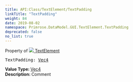 ```yaml
---
title: API:Class/TextElement/TextPadding
linkTitle: "TextPadding"
weight: 84
date: 2019-08-02
namespace: Primrose.DataModel.GUI.TextElement.TextPadding
deprecated: false
no_list: true
---
```

Property of <a href="/docs/api-reference/Class/TextElement"><img src="/icons/silk/default.png"/>&nbsp;TextElement</a>
<pre class="method-declaration">
TextPadding: <a class="type" href="/docs/api-reference/DataType/Vec4">Vec4</a></pre>
<b>Value Type: </b>
<a class="type" href="/docs/api-reference/DataType/Vec4">Vec4</a>
<br/>
<b>Description: </b>
Comment

